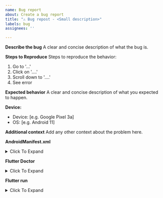 ```yaml
---
name: Bug report
about: Create a bug report
title: "⚠️ Bug repost - <Small description>"
labels: bug
assignees: ''

---
```


**Describe the bug**
A clear and concise description of what the bug is.

**Steps to Reproduce**
Steps to reproduce the behavior:
1. Go to '...'
2. Click on '....'
3. Scroll down to '....'
4. See error

**Expected behavior**
A clear and concise description of what you expected to happen.

**Device:**
 - Device: [e.g. Google Pixel 3a]
 - OS: [e.g. Android 11]

**Additional context**
Add any other context about the problem here.

**AndroidManifest.xml**
<details><summary>Click To Expand</summary>
```
Paste your AndroidManifest.xml contents here
```
</details>

**Flutter Doctor**
<details><summary>Click To Expand</summary>
```
Run flutter doctor -v and paste the output here
```
</details>

**Flutter run**
<details><summary>Click To Expand</summary>
```
Run flutter run -v and paste the output here
```
</details>
